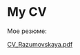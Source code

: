 # My CV

Мое резюме:

[CV_Razumovskaya.pdf](https://drive.google.com/file/d/1dBznHq_GkiDs5o12UffcElbWuv9mZrEz/view?usp=sharing)




